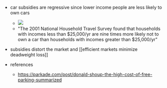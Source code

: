 - car subsidies are regressive since lower income people are less likely to own cars
	-  ![](https://uploads-ssl.webflow.com/5ec210cf41f779125347170c/607a76c588d1c88fd0855191_Screen%20Shot%202021-04-16%20at%2010.48.06%20PM.png)
	- "The 2001 National Household Travel Survey found that households with incomes less than $25,000/yr are nine times more likely not to own a car than households with incomes greater than $25,000/yr"
- subsidies distort the market and [[efficient markets minimize deadweight loss]]

- references
	- https://parkade.com/post/donald-shoup-the-high-cost-of-free-parking-summarized